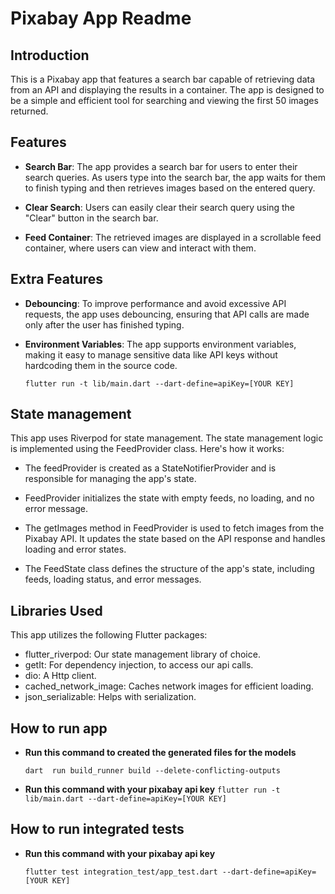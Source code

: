 # Pixabay App Readme

## Introduction

This is a Pixabay app that features a search bar capable of retrieving data from an API and displaying the results in a container. The app is designed to be a simple and efficient tool for searching and viewing the first 50 images returned.

## Features

- **Search Bar**: The app provides a search bar for users to enter their search queries. As users type into the search bar, the app waits for them to finish typing and then retrieves images based on the entered query.

- **Clear Search**: Users can easily clear their search query using the "Clear" button in the search bar.

- **Feed Container**: The retrieved images are displayed in a scrollable feed container, where users can view and interact with them.

## Extra Features
- **Debouncing**: To improve performance and avoid excessive API requests, the app uses debouncing, ensuring that API calls are made only after the user has finished typing.

- **Environment Variables**: The app supports environment variables, making it easy to manage sensitive data like API keys without hardcoding them in the source code.

  ```flutter run -t lib/main.dart --dart-define=apiKey=[YOUR KEY]```

## State management
This app uses Riverpod for state management. The state management logic is implemented using the FeedProvider class. Here's how it works:

- The feedProvider is created as a StateNotifierProvider and is responsible for managing the app's state.

- FeedProvider initializes the state with empty feeds, no loading, and no error message.

- The getImages method in FeedProvider is used to fetch images from the Pixabay API. It updates the state based on the API response and handles loading and error states.

- The FeedState class defines the structure of the app's state, including feeds, loading status, and error messages.

## Libraries Used
This app utilizes the following Flutter packages:

- flutter_riverpod: Our state management library of choice.
- getIt: For dependency injection, to access our api calls.
- dio: A Http client.
- cached_network_image: Caches network images for efficient loading.
- json_serializable: Helps with serialization.


## How to run app
- **Run this command to created the generated files for the models**

  ```dart  run build_runner build --delete-conflicting-outputs```

- **Run this command with your pixabay api key**
  ```flutter run -t lib/main.dart --dart-define=apiKey=[YOUR KEY]```

## How to run integrated tests
- **Run this command with your pixabay api key**

  ```flutter test integration_test/app_test.dart --dart-define=apiKey=[YOUR KEY]```
